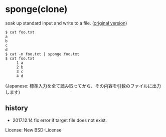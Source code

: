 sponge(clone)
=============

soak up standard input and write to a file.
([original version](https://joeyh.name/code/moreutils/))

```
$ cat foo.txt
a
b
c
d
$ cat -n foo.txt | sponge foo.txt
$ cat foo.txt
     1 a
     2 b
     3 c
     4 d
```
(Japanese: 標準入力を全て読み取ってから、その内容を引数のファイルに出力します)

history
-------
* 2017.12.14 fix error if target file does not exist.

License: New BSD-License
